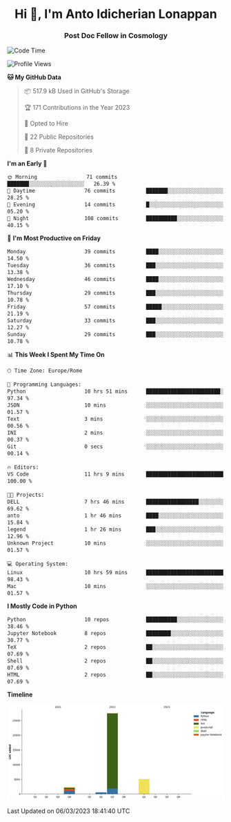 
<h1 align="center">Hi 👋, I'm Anto Idicherian Lonappan</h1>
<h3 align="center">Post Doc Fellow in Cosmology</h3>

<!--START_SECTION:waka-->
![Code Time](http://img.shields.io/badge/Code%20Time-190%20hrs%2042%20mins-blue)

![Profile Views](http://img.shields.io/badge/Profile%20Views-10-blue)

**🐱 My GitHub Data** 

> 📦 517.9 kB Used in GitHub's Storage 
 > 
> 🏆 171 Contributions in the Year 2023
 > 
> 💼 Opted to Hire
 > 
> 📜 22 Public Repositories 
 > 
> 🔑 8 Private Repositories 
 > 
**I'm an Early 🐤** 

```text
🌞 Morning                71 commits          ███████░░░░░░░░░░░░░░░░░░   26.39 % 
🌆 Daytime                76 commits          ███████░░░░░░░░░░░░░░░░░░   28.25 % 
🌃 Evening                14 commits          █░░░░░░░░░░░░░░░░░░░░░░░░   05.20 % 
🌙 Night                  108 commits         ██████████░░░░░░░░░░░░░░░   40.15 % 
```
📅 **I'm Most Productive on Friday** 

```text
Monday                   39 commits          ████░░░░░░░░░░░░░░░░░░░░░   14.50 % 
Tuesday                  36 commits          ███░░░░░░░░░░░░░░░░░░░░░░   13.38 % 
Wednesday                46 commits          ████░░░░░░░░░░░░░░░░░░░░░   17.10 % 
Thursday                 29 commits          ███░░░░░░░░░░░░░░░░░░░░░░   10.78 % 
Friday                   57 commits          █████░░░░░░░░░░░░░░░░░░░░   21.19 % 
Saturday                 33 commits          ███░░░░░░░░░░░░░░░░░░░░░░   12.27 % 
Sunday                   29 commits          ███░░░░░░░░░░░░░░░░░░░░░░   10.78 % 
```


📊 **This Week I Spent My Time On** 

```text
🕑︎ Time Zone: Europe/Rome

💬 Programming Languages: 
Python                   10 hrs 51 mins      ████████████████████████░   97.34 % 
JSON                     10 mins             ░░░░░░░░░░░░░░░░░░░░░░░░░   01.57 % 
Text                     3 mins              ░░░░░░░░░░░░░░░░░░░░░░░░░   00.56 % 
INI                      2 mins              ░░░░░░░░░░░░░░░░░░░░░░░░░   00.37 % 
Git                      0 secs              ░░░░░░░░░░░░░░░░░░░░░░░░░   00.14 % 

🔥 Editors: 
VS Code                  11 hrs 9 mins       █████████████████████████   100.00 % 

🐱‍💻 Projects: 
DELL                     7 hrs 46 mins       █████████████████░░░░░░░░   69.62 % 
anto                     1 hr 46 mins        ████░░░░░░░░░░░░░░░░░░░░░   15.84 % 
legend                   1 hr 26 mins        ███░░░░░░░░░░░░░░░░░░░░░░   12.96 % 
Unknown Project          10 mins             ░░░░░░░░░░░░░░░░░░░░░░░░░   01.57 % 

💻 Operating System: 
Linux                    10 hrs 59 mins      █████████████████████████   98.43 % 
Mac                      10 mins             ░░░░░░░░░░░░░░░░░░░░░░░░░   01.57 % 
```

**I Mostly Code in Python** 

```text
Python                   10 repos            ██████████░░░░░░░░░░░░░░░   38.46 % 
Jupyter Notebook         8 repos             ████████░░░░░░░░░░░░░░░░░   30.77 % 
TeX                      2 repos             ██░░░░░░░░░░░░░░░░░░░░░░░   07.69 % 
Shell                    2 repos             ██░░░░░░░░░░░░░░░░░░░░░░░   07.69 % 
HTML                     2 repos             ██░░░░░░░░░░░░░░░░░░░░░░░   07.69 % 
```



**Timeline**

![Lines of Code chart](https://raw.githubusercontent.com/antolonappan/antolonappan/main/assets/bar_graph.png)


 Last Updated on 06/03/2023 18:41:40 UTC
<!--END_SECTION:waka-->
